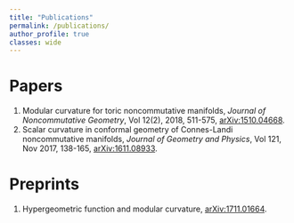 ```yaml
---
title: "Publications"
permalink: /publications/
author_profile: true
classes: wide
---
```


Papers
=======
1. Modular curvature for toric noncommutative manifolds, 
  *Journal of Noncommutative Geometry*, Vol 12(2), 2018, 511-575,
 [arXiv:1510.04668](https://arxiv.org/pdf/1510.04668).
2. Scalar curvature in conformal geometry of Connes-Landi noncommutative manifolds, *Journal of Geometry and Physics*,
Vol 121, Nov 2017, 138-165, [arXiv:1611.08933](https://arxiv.org/pdf/https://arxiv.org/pdf/1510.04668).  


Preprints
======
1. Hypergeometric function and modular curvature, [arXiv:1711.01664](https://arxiv.org/pdf/1711.01664).
